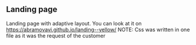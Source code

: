 ## Landing page
   Landing page with adaptive layout. You can look at it on https://abramovavi.github.io/landing--yellow/
   NOTE: Css was written in one file as it was the request of the customer
